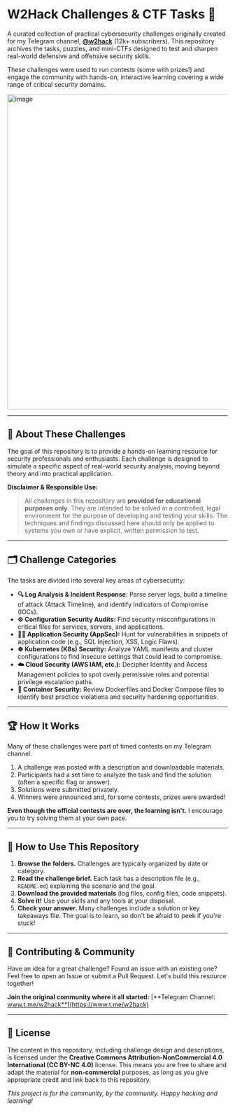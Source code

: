 # W2Hack Challenges & CTF Tasks 🚩

A curated collection of practical cybersecurity challenges originally created for my Telegram channel, [**@w2hack**](https://www.t.me/w2hack) (12k+ subscribers). This repository archives the tasks, puzzles, and mini-CTFs designed to test and sharpen real-world defensive and offensive security skills.

These challenges were used to run contests (some with prizes!) and engage the community with hands-on, interactive learning covering a wide range of critical security domains.

<img width="960" height="720" alt="image" src="https://github.com/user-attachments/assets/4212cee5-2566-40f6-9db3-1f62fecb7daf" />

---

## 🧠 About These Challenges

The goal of this repository is to provide a hands-on learning resource for security professionals and enthusiasts. Each challenge is designed to simulate a specific aspect of real-world security analysis, moving beyond theory and into practical application.

**Disclaimer & Responsible Use:**
> All challenges in this repository are **provided for educational purposes only**. They are intended to be solved in a controlled, legal environment for the purpose of developing and testing your skills. The techniques and findings discussed here should only be applied to systems you own or have explicit, written permission to test.

---

## 🗂️ Challenge Categories

The tasks are divided into several key areas of cybersecurity:

*   **🔍 Log Analysis & Incident Response:** Parse server logs, build a timeline of attack (Attack Timeline), and identify Indicators of Compromise (IOCs).
*   **⚙️ Configuration Security Audits:** Find security misconfigurations in critical files for services, servers, and applications.
*   **👨‍💻 Application Security (AppSec):** Hunt for vulnerabilities in snippets of application code (e.g., SQL Injection, XSS, Logic Flaws).
*   **☸️ Kubernetes (K8s) Security:** Analyze YAML manifests and cluster configurations to find insecure settings that could lead to compromise.
*   **☁️ Cloud Security (AWS IAM, etc.):** Decipher Identity and Access Management policies to spot overly permissive roles and potential privilege escalation paths.
*   **🐳 Container Security:** Review Dockerfiles and Docker Compose files to identify best practice violations and security hardening opportunities.

---

## 🏆 How It Works

Many of these challenges were part of timed contests on my Telegram channel.
1.  A challenge was posted with a description and downloadable materials.
2.  Participants had a set time to analyze the task and find the solution (often a specific flag or answer).
3.  Solutions were submitted privately.
4.  Winners were announced and, for some contests, prizes were awarded!

**Even though the official contests are over, the learning isn't.** I encourage you to try solving them at your own pace.

---

## 🚀 How to Use This Repository

1.  **Browse the folders.** Challenges are typically organized by date or category.
2.  **Read the challenge brief.** Each task has a description file (e.g., `README.md`) explaining the scenario and the goal.
3.  **Download the provided materials** (log files, config files, code snippets).
4.  **Solve it!** Use your skills and any tools at your disposal.
5.  **Check your answer.** Many challenges include a solution or key takeaways file. The goal is to learn, so don't be afraid to peek if you're stuck!

---

## 🤝 Contributing & Community

Have an idea for a great challenge? Found an issue with an existing one?
Feel free to open an Issue or submit a Pull Request. Let's build this resource together!

**Join the original community where it all started:**
[**Telegram Channel: www.t.me/w2hack**](https://www.t.me/w2hack)

---

## 📜 License

The content in this repository, including challenge design and descriptions, is licensed under the **Creative Commons Attribution-NonCommercial 4.0 International (CC BY-NC 4.0)** license.
This means you are free to share and adapt the material for **non-commercial** purposes, as long as you give appropriate credit and link back to this repository.

*This project is for the community, by the community. Happy hacking and learning!*

